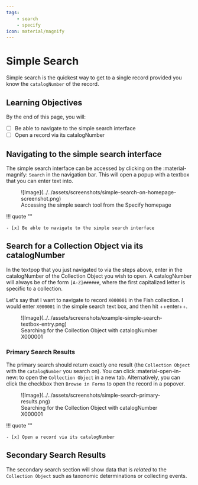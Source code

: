 ```yaml
---
tags: 
    - search
    - specify
icon: material/magnify
---
```


# Simple Search

Simple search is the quickest way to get to a single record provided you know the `catalogNumber` of the record.

## Learning Objectives

By the end of this page, you will:

- [ ] Be able to navigate to the simple search interface
- [ ] Open a record via its catalogNumber

## Navigating to the simple search interface

The simple search interface can be accessed by clicking on the :material-magnify: `Search` in the navigation bar. This will open a popup with a textbox that you can enter text into.

<figure markdown>
  ![Image](../../assets/screenshots/simple-search-on-homepage-screenshot.png)
  <figcaption>Accessing the simple search tool from the Specify homepage</figcaption>
</figure>

!!! quote ""

    - [x] Be able to navigate to the simple search interface

## Search for a Collection Object via its catalogNumber

In the textpop that you just navigated to via the steps above, enter in the catalogNumber of the Collection Object you wish to open. A catalogNumber will always be of the form `[A-Z]######`, where the first capitalized letter is specific to a collection. 

Let's say that I want to navigate to record `X000001` in the Fish collection. I would enter `X000001` in the simple search text box, and then hit ++enter++.

<figure markdown>
  ![Image](../../assets/screenshots/example-simple-search-textbox-entry.png)
  <figcaption>Searching for the Collection Object with catalogNumber X000001</figcaption>
</figure>

### Primary Search Results

The primary search should return exactly one result (the `Collection Object` with the `catalogNumber` you search on). You can click :material-open-in-new: to open the `Collection Object` in a new tab. Alternatively, you can click the checkbox then `Browse in Forms` to open the record in a popover.

<figure markdown>
  ![Image](../../assets/screenshots/simple-search-primary-results.png)
  <figcaption>Searching for the Collection Object with catalogNumber X000001</figcaption>
</figure>

!!! quote ""

    - [x] Open a record via its catalogNumber

## Secondary Search Results

The secondary search section will show data that is _related_ to the `Collection Object` such as taxonomic determinations or collecting events.
